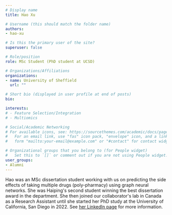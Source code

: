 ```yaml
---
# Display name
title: Hao Xu

# Username (this should match the folder name)
authors:
- hao-xu

# Is this the primary user of the site?
superuser: false

# Role/position
role: MSc Student (PhD student at UCSD)

# Organizations/Affiliations
organizations:
- name: University of Sheffield
  url: ""

# Short bio (displayed in user profile at end of posts)
bio: 

interests:
# - Feature Selection/Integration
# - Multiomics

# Social/Academic Networking
# For available icons, see: https://sourcethemes.com/academic/docs/page-builder/#icons
#   For an email link, use "fas" icon pack, "envelope" icon, and a link in the
#   form "mailto:your-email@example.com" or "#contact" for contact widget.

# Organizational groups that you belong to (for People widget)
#   Set this to `[]` or comment out if you are not using People widget.
user_groups:
- Alumni
---
```


Hao was an MSc dissertation student working with us on predicting the side effects of taking multiple drugs (poly-pharmacy) using graph neural networks. She was Haiping's second student winning the best dissertation award in the department. She then joined our collaborator's lab in Canada as a Research Assistant until she started her PhD study at the University of California, San Diego in 2022. See [her LinkedIn page](https://www.linkedin.com/in/hxu999/?originalSubdomain=ca) for more information.
